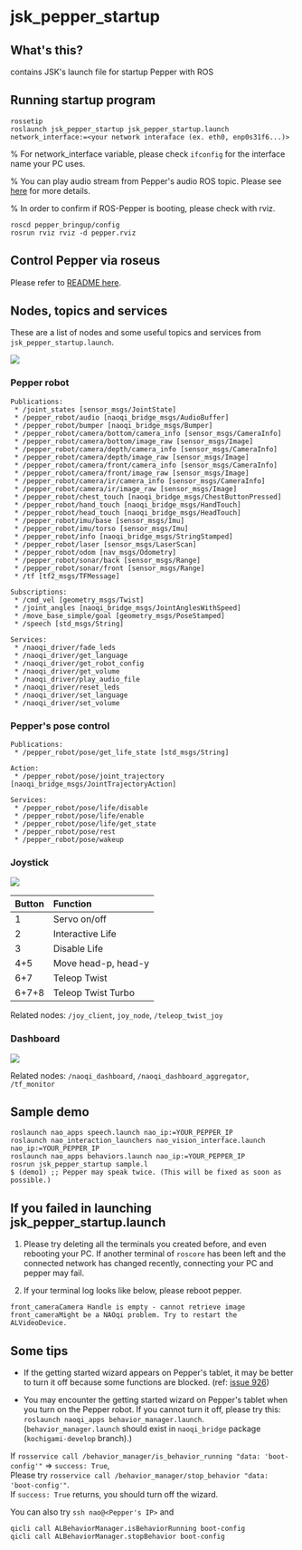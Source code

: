 # jsk_pepper_startup

## What's this?

contains JSK's launch file for startup Pepper with ROS

## Running startup program

```
rossetip
roslaunch jsk_pepper_startup jsk_pepper_startup.launch network_interface:=<your network interaface (ex. eth0, enp0s31f6...)>
```

% For network_interface variable, please check `ifconfig` for the interface name your PC uses.  

% You can play audio stream from Pepper's audio ROS topic. Please see [here](https://github.com/jsk-ros-pkg/jsk_robot/pull/1073) for more details.

% In order to confirm if ROS-Pepper is booting, please check with rviz.

```
roscd pepper_bringup/config
rosrun rviz rviz -d pepper.rviz
```

## Control Pepper via roseus

Please refer to [README here](https://github.com/jsk-ros-pkg/jsk_robot/tree/master/jsk_naoqi_robot/peppereus).

## Nodes, topics and services

These are a list of nodes and some useful topics and services from `jsk_pepper_startup.launch`.

![](../doc/img/pepper-node-topic-service.png)

### Pepper robot

```
Publications:
 * /joint_states [sensor_msgs/JointState]
 * /pepper_robot/audio [naoqi_bridge_msgs/AudioBuffer]
 * /pepper_robot/bumper [naoqi_bridge_msgs/Bumper]
 * /pepper_robot/camera/bottom/camera_info [sensor_msgs/CameraInfo]
 * /pepper_robot/camera/bottom/image_raw [sensor_msgs/Image]
 * /pepper_robot/camera/depth/camera_info [sensor_msgs/CameraInfo]
 * /pepper_robot/camera/depth/image_raw [sensor_msgs/Image]
 * /pepper_robot/camera/front/camera_info [sensor_msgs/CameraInfo]
 * /pepper_robot/camera/front/image_raw [sensor_msgs/Image]
 * /pepper_robot/camera/ir/camera_info [sensor_msgs/CameraInfo]
 * /pepper_robot/camera/ir/image_raw [sensor_msgs/Image]
 * /pepper_robot/chest_touch [naoqi_bridge_msgs/ChestButtonPressed]
 * /pepper_robot/hand_touch [naoqi_bridge_msgs/HandTouch]
 * /pepper_robot/head_touch [naoqi_bridge_msgs/HeadTouch]
 * /pepper_robot/imu/base [sensor_msgs/Imu]
 * /pepper_robot/imu/torso [sensor_msgs/Imu]
 * /pepper_robot/info [naoqi_bridge_msgs/StringStamped]
 * /pepper_robot/laser [sensor_msgs/LaserScan]
 * /pepper_robot/odom [nav_msgs/Odometry]
 * /pepper_robot/sonar/back [sensor_msgs/Range]
 * /pepper_robot/sonar/front [sensor_msgs/Range]
 * /tf [tf2_msgs/TFMessage]

Subscriptions:
 * /cmd_vel [geometry_msgs/Twist]
 * /joint_angles [naoqi_bridge_msgs/JointAnglesWithSpeed]
 * /move_base_simple/goal [geometry_msgs/PoseStamped]
 * /speech [std_msgs/String]

Services:
 * /naoqi_driver/fade_leds
 * /naoqi_driver/get_language
 * /naoqi_driver/get_robot_config
 * /naoqi_driver/get_volume
 * /naoqi_driver/play_audio_file
 * /naoqi_driver/reset_leds
 * /naoqi_driver/set_language
 * /naoqi_driver/set_volume
```

### Pepper's pose control

```
Publications:
 * /pepper_robot/pose/get_life_state [std_msgs/String]

Action:
 * /pepper_robot/pose/joint_trajectory [naoqi_bridge_msgs/JointTrajectoryAction]

Services:
 * /pepper_robot/pose/life/disable
 * /pepper_robot/pose/life/enable
 * /pepper_robot/pose/life/get_state
 * /pepper_robot/pose/rest
 * /pepper_robot/pose/wakeup
```

### Joystick

![](../doc/img/joystick.png)

|Button|Function            |
|:-----|:-------------------|
|1     |Servo on/off        |
|2     |Interactive Life    |
|3     |Disable Life        |
|4+5   |Move head-p, head-y |
|6+7   |Teleop Twist        |
|6+7+8 |Teleop Twist Turbo  |

Related nodes: `/joy_client`, `joy_node`, `/teleop_twist_joy` 

### Dashboard

![](../doc/img/naoqi-dashboard.png)

Related nodes: `/naoqi_dashboard`, `/naoqi_dashboard_aggregator`, `/tf_monitor`

## Sample demo

```
roslaunch nao_apps speech.launch nao_ip:=YOUR_PEPPER_IP
roslaunch nao_interaction_launchers nao_vision_interface.launch nao_ip:=YOUR_PEPPER_IP
roslaunch nao_apps behaviors.launch nao_ip:=YOUR_PEPPER_IP
rosrun jsk_pepper_startup sample.l
$ (demo1) ;; Pepper may speak twice. (This will be fixed as soon as possible.)
```

## If you failed in launching jsk_pepper_startup.launch

1. Please try deleting all the terminals you created before, and even rebooting your PC.
If another terminal of ```roscore``` has been left and the connected network has changed recently, connecting your PC and pepper may fail.

2. If your terminal log looks like below, please reboot pepper.

```
front_cameraCamera Handle is empty - cannot retrieve image
front_cameraMight be a NAOqi problem. Try to restart the ALVideoDevice.
```

## Some tips

- If the getting started wizard appears on Pepper's tablet, it may be better to turn it off because some functions are blocked. (ref: [issue 926](https://github.com/jsk-ros-pkg/jsk_robot/issues/926))

- You may encounter the getting started wizard on Pepper's tablet when you turn on the Pepper robot. If you cannot turn it off, please try this: `roslaunch naoqi_apps behavior_manager.launch`. (`behavior_manager.launch` should exist in `naoqi_bridge` package (`kochigami-develop` branch).)  

If `rosservice call /behavior_manager/is_behavior_running "data: 'boot-config'"` => `success: True`,  
Please try `rosservice call /behavior_manager/stop_behavior "data: 'boot-config'"`.  
If `success: True` returns, you should turn off the wizard.  

You can also try `ssh nao@<Pepper's IP>` and
```
qicli call ALBehaviorManager.isBehaviorRunning boot-config
qicli call ALBehaviorManager.stopBehavior boot-config
```